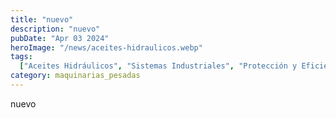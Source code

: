 ```yaml
---
title: "nuevo"
description: "nuevo"
pubDate: "Apr 03 2024"
heroImage: "/news/aceites-hidraulicos.webp"
tags:
  ["Aceites Hidráulicos", "Sistemas Industriales", "Protección y Eficiencia"]
category: maquinarias_pesadas
---
```


nuevo
